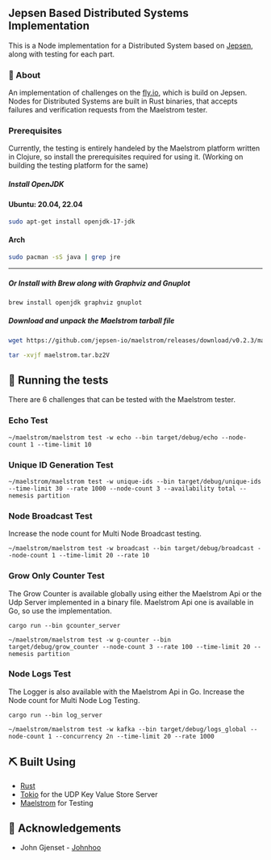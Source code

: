 <h2 align="">Jepsen Based Distributed Systems Implementation</h2>

<!--
<p align="center">
  <a href="" rel="noopener">
 <img width=200px height=200px src="https://i.imgur.com/6wj0hh6.jpg" alt="Project logo"></a>
</p>
<div align="center">

[![Status](https://img.shields.io/badge/status-active-success.svg)]()
[![GitHub Issues](https://img.shields.io/github/issues/Shresth72/distributed_systems_jepsen)](https://github.com/Shresth72/distributed_systems_jepsen)
[![GitHub Pull Requests](https://img.shields.io/github/issues-pr/Shresth72/distributed_systems_jepsen)](https://github.com/kylelobo/The-Documentation-Compendium/pulls)
[![License](https://img.shields.io/badge/license-MIT-blue.svg)](/LICENSE)

</div>
-->

<p align="">
This is a Node implementation for a Distributed System based on <a href="https://jepsen.io/">Jepsen</a>, along with testing for each part.
    <br> 
</p>

<!--
## 📝 Table of Contents

- [About](#about)
- [Getting Started](#getting_started)
- [Deployment](#deployment)
- [Usage](#usage)
- [Built Using](#built_using)
- [TODO](../TODO.md)
- [Contributing](../CONTRIBUTING.md)
- [Authors](#authors)
- [Acknowledgments](#acknowledgement)

-->

### 🧐 About <a name = "about"></a>

An implementation of challenges on the [fly.io](https://fly.io/dist-sys/1/), which is build on Jepsen. Nodes for Distributed Systems are built in Rust binaries, that accepts failures and verification requests from the Maelstrom tester.

<!-- ### 🏁 Getting Started <a name = "getting_started"></a> -->
<!---->
<!-- These instructions will get you a copy of the project up and running on your local machine for development and testing purposes. See [deployment](#deployment) for notes on how to deploy the project on a live system. -->

### Prerequisites

Currently, the testing is entirely handeled by the Maelstrom platform written in Clojure, so install the prerequisites required for using it. (Working on building the testing platform for the same)

##### Install OpenJDK

#### Ubuntu: 20.04, 22.04

```bash
sudo apt-get install openjdk-17-jdk
```

#### Arch

```bash
sudo pacman -sS java | grep jre
```

---

##### Or Install with Brew along with Graphviz and Gnuplot

```bash
brew install openjdk graphviz gnuplot
```

##### Download and unpack the Maelstrom tarball file

```bash
wget https://github.com/jepsen-io/maelstrom/releases/download/v0.2.3/maelstrom.tar.bz2

tar -xvjf maelstrom.tar.bz2V
```

## 🔧 Running the tests <a name = "tests"></a>

There are 6 challenges that can be tested with the Maelstrom tester.

### Echo Test

```
~/maelstrom/maelstrom test -w echo --bin target/debug/echo --node-count 1 --time-limit 10
```

### Unique ID Generation Test

```
~/maelstrom/maelstrom test -w unique-ids --bin target/debug/unique-ids --time-limit 30 --rate 1000 --node-count 3 --availability total --nemesis partition
```

### Node Broadcast Test

Increase the node count for Multi Node Broadcast testing.

```
~/maelstrom/maelstrom test -w broadcast --bin target/debug/broadcast --node-count 1 --time-limit 20 --rate 10
```

### Grow Only Counter Test

The Grow Counter is available globally using either the Maelstrom Api or the Udp Server implemented in a binary file. Maelstrom Api one is available in Go, so use the implementation.

```
cargo run --bin gcounter_server

~/maelstrom/maelstrom test -w g-counter --bin target/debug/grow_counter --node-count 3 --rate 100 --time-limit 20 --nemesis partition
```

### Node Logs Test

The Logger is also available with the Maelstrom Api in Go. Increase the Node count for Multi Node Log Testing.

```
cargo run --bin log_server

~/maelstrom/maelstrom test -w kafka --bin target/debug/logs_global --node-count 1 --concurrency 2n --time-limit 20 --rate 1000
```

<!-- ## 🎈 Importance<a name="usage"></a> -->
<!---->
<!-- adding.. -->

## ⛏️ Built Using <a name = "built_using"></a>

- [Rust](https://www.rust-lang.org/)
- [Tokio](https://tokio.rs/) for the UDP Key Value Store Server
- [Maelstrom](https://github.com/jepsen-io/maelstrom) for Testing

## 🎉 Acknowledgements <a name = "acknowledgement"></a>

- John Gjenset - [Johnhoo](https://www.youtube.com/@jonhoo)
